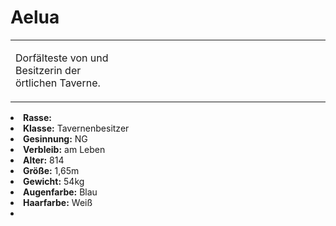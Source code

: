 # Aelua

<primary-label ref="npc"/>

<secondary-label ref="faergria"/>

<secondary-label ref="farodris"/>

<table>
<tr><td>
<p>
Dorfälteste von <a href="Duskwood.md" anchor="teryvnat"></a> und Besitzerin der örtlichen Taverne.
</p>

</td><td width="300">
<!-- Edit here -->
<img src="aelua.png" alt="" />
</td></tr>
</table>

<procedure title="Allgemeine Informationen">
<list columns="3">
<li><b>Rasse:</b> <a href="Folks.md" anchor="elfen"></a></li>
<li><b>Klasse:</b> Tavernenbesitzer</li>
<li><b>Gesinnung:</b> NG</li>
<li><b>Verbleib:</b> am Leben</li>
</list>
</procedure>

<procedure title="Aussehen">
<list columns="3">
<li><b>Alter:</b> 814</li>
<li><b>Größe:</b> 1,65m</li>
<li><b>Gewicht:</b> 54kg</li>
<li><b>Augenfarbe:</b> Blau</li>
<li><b>Haarfarbe:</b> Weiß</li>
</list>
</procedure>

<procedure title="Beziehungen">
<list columns="3">
<li></li>
</list>
</procedure>

<!--
## Notizen

- **Ziele:** 
- **Geheimnisse:** 
-->